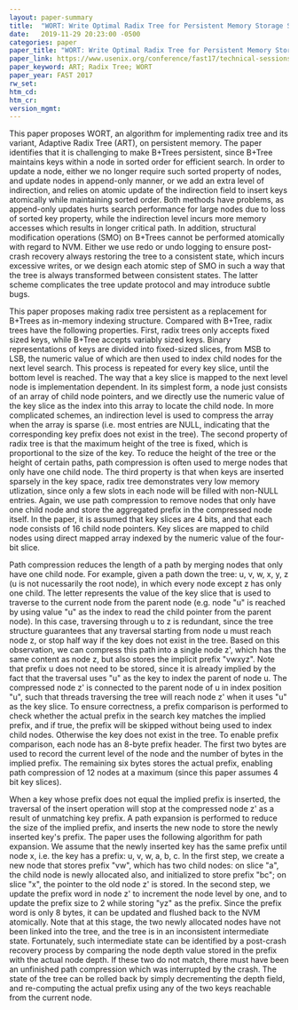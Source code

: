 ```yaml
---
layout: paper-summary
title:  "WORT: Write Optimal Radix Tree for Persistent Memory Storage Systems"
date:   2019-11-29 20:23:00 -0500
categories: paper
paper_title: "WORT: Write Optimal Radix Tree for Persistent Memory Storage Systems"
paper_link: https://www.usenix.org/conference/fast17/technical-sessions/presentation/lee-se-kwon
paper_keyword: ART; Radix Tree; WORT
paper_year: FAST 2017
rw_set:
htm_cd:
htm_cr:
version_mgmt:
---
```


This paper proposes WORT, an algorithm for implementing radix tree and its variant, Adaptive Radix Tree (ART), on 
persistent memory. The paper identifies that it is challenging to make B+Trees persistent, since B+Tree maintains
keys within a node in sorted order for efficient search. In order to update a node, either we no longer require such
sorted property of nodes, and update nodes in append-only manner, or we add an extra level of indirection, and relies on 
atomic update of the indirection field to insert keys atomically while maintaining sorted order. Both methods have problems,
as append-only updates hurts search performance for large nodes due to loss of sorted key property, while the indirection
level incurs more memory accesses which results in longer critical path. In addition, structural modification operations 
(SMO) on B+Trees cannot be performed atomically with regard to NVM. Either we use redo or undo logging to ensure post-crash
recovery always restoring the tree to a consistent state, which incurs excessive writes, or we design each atomic step of
SMO in such a way that the tree is always transformed between consistent states. The latter scheme complicates the tree
update protocol and may introduce subtle bugs. 

This paper proposes making radix tree persistent as a replacement for B+Trees as in-memory indexing structure. Compared
with B+Tree, radix trees have the following properties. First, radix trees only accepts fixed sized keys, while B+Tree 
accepts variably sized keys. Binary representations of keys are divided into fixed-sized slices, from MSB to LSB, the 
numeric value of which are then used to index child nodes for the next level search. This process is repeated for every
key slice, until the bottom level is reached. The way that a key slice is mapped to the next level node is implementation
dependent. In its simplest form, a node just consists of an array of child node pointers, and we directly use the numeric
value of the key slice as the index into this array to locate the child node. In more complicated schemes, an indirection
level is used to compress the array when the array is sparse (i.e. most entries are NULL, indicating that the corresponding
key prefix does not exist in the tree). The second property of radix tree is that the maximum height of the tree is fixed,
which is proportional to the size of the key. To reduce the height of the tree or the height of certain paths, path compression
is often used to merge nodes that only have one child node. The third property is that when keys are inserted sparsely
in the key space, radix tree demonstrates very low memory utlization, since only a few slots in each node will be filled
with non-NULL entries. Again, we use path compression to remove nodes that only have one child node and store the aggregated
prefix in the compressed node itself. In the paper, it is assumed that key slices are 4 bits, and that each node consists
of 16 child node pointers. Key slices are mapped to child nodes using direct mapped array indexed by the numeric value of 
the four-bit slice. 

Path compression reduces the length of a path by merging nodes that only have one child node. For example, given a path
down the tree: u, v, w, x, y, z (u is not nucessarily the root node), in which every node except z has only one child.
The letter represents the value of the key slice that is used to traverse to the current node from the parent node
(e.g. node "u" is reached by using value "u" as the index to read the child pointer from the parent node). In this case,
traversing through u to z is redundant, since the tree structure guarantees that any traversal starting from node u
must reach node z, or stop half way if the key does not exist in the tree. Based on this observation, we can compress
this path into a single node z', which has the same content as node z, but also stores the implicit prefix "vwxyz".
Note that prefix u does not need to be stored, since it is already implied by the fact that the traversal uses "u"
as the key to index the parent of node u. The compressed node z' is connected to the parent node of u in index position 
"u", such that threads traversing the tree will reach node z' when it uses "u" as the key slice. To ensure correctness, 
a prefix comparison is performed to check whether the actual prefix in the search key matches the implied prefix, and 
if true, the prefix will be skipped without being used to index child nodes. Otherwise the key does not exist in the tree. 
To enable prefix comparison, each node has an 8-byte prefix header. The first two bytes are used to record the current 
level of the node and the number of bytes in the implied prefix. The remaining six bytes stores the actual prefix, enabling 
path compression of 12 nodes at a maximum (since this paper assumes 4 bit key slices). 

When a key whose prefix does not equal the implied prefix is inserted, the traversal of the insert operation will stop at 
the compressed node z' as a result of unmatching key prefix. A path expansion is performed to reduce the size of the implied 
prefix, and inserts the new node to store the newly inserted key's prefix. The paper uses the following algorithm for path 
expansion. We assume that the newly inserted key has the same prefix until node x, i.e. the key has a prefix: u, v, w, a, b, c.
In the first step, we create a new node that stores prefix "vw", which has two child nodes: on slice "a", the child node 
is newly allocated also, and initialized to store prefix "bc"; on slice "x", the pointer to the old node z' is stored.
In the second step, we update the prefix word in node z' to increment the node level by one, and to update the prefix size 
to 2 while storing "yz" as the prefix. Since the prefix word is only 8 bytes, it can be updated and flushed back to 
the NVM atomically. Note that at this stage, the two newly allocated nodes have not been linked into the tree, and the 
tree is in an inconsistent intermediate state. Fortunately, such intermediate state can be identified by a post-crash
recovery process by comparing the node depth value stored in the prefix with the actual node depth. If these two do not 
match, there must have been an unfinished path compression which was interrupted by the crash. The state of the tree
can be rolled back by simply decrementing the depth field, and re-computing the actual prefix using any of the two keys 
reachable from the current node. 

